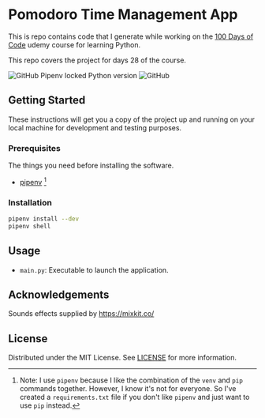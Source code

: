 # Pomodoro Time Management App

This is repo contains code that I generate while working on the [100 Days of Code](https://www.udemy.com/course/100-days-of-code/) udemy course for learning Python.

This repo covers the project for days 28 of the course.

![GitHub Pipenv locked Python version](https://img.shields.io/github/pipenv/locked/python-version/darkstar-holdings-edu/python_pomodoro_app)
![GitHub](https://img.shields.io/github/license/darkstar-holdings-edu/python_pomodoro_app)

## Getting Started

These instructions will get you a copy of the project up and running on your local machine for development and testing purposes.

### Prerequisites

The things you need before installing the software.

- [pipenv](https://pipenv.pypa.io/en/latest/index.html) [^1]

[^1]: Note: I use `pipenv` because I like the combination of the `venv` and `pip` commands together. However, I know it's not for everyone. So I've created a `requirements.txt` file if you don't like `pipenv` and just want to use `pip` instead.

### Installation

```sh
pipenv install --dev
pipenv shell
```

## Usage

- `main.py`: Executable to launch the application.

## Acknowledgements

Sounds effects supplied by https://mixkit.co/

## License

Distributed under the MIT License. See [LICENSE](https://github.com/darkstar-holdings-edu/python_pomodoro_app/blob/master/LICENSE) for more information.
